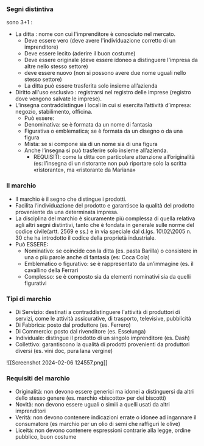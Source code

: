 ### Segni distintiva

sono 3+1 : 
- La ditta : nome con cui l'imprenditore è conosciuto nel mercato.
	- Deve essere vero (deve avere l'individuazione corretto di un imprenditore)
	- Deve essere lecito (aderire il buon costume)
	- Deve essere originale (deve essere idoneo a distinguere l'impresa da altre nello stesso settore)
	- deve essere nuovo (non si possono avere due nome uguali nello stesso settore)
	- La ditta può essere trasferita solo insieme all’azienda
- Diritto all'uso esclusivo : registrarsi nel registro delle imprese (registro dove vengono salvate le imprese).
- L’insegna contraddistingue i locali in cui si esercita l’attività d’impresa: negozio, stabilimento, officina.
	- Può essere:
	- Denominativa: se è formata da un nome di fantasia
	- Figurativa o emblematica; se è formata da un disegno o da una figura
	- Mista: se si compone sia di un nome sia di una figura
	- Anche l’insegna si può trasferire solo insieme all’azienda.
		- REQUISITI: come la ditta con particolare attenzione all’originalità (es: l’insegna di un ristorante non può riportare solo la scritta «ristorante», ma «ristorante da Mariana»
### Il marchio

- Il marchio è il segno che distingue i prodotti.
- Facilita l’individuazione del prodotto e garantisce la qualità del prodotto proveniente da una determinata impresa.
- La disciplina del marchio è sicuramente più complessa di quella relativa agli altri segni distintivi, tanto che è fondata in generale sulle norme del codice civile(artt. 2569 e ss.) e in via speciale dal d.lgs. 10\02\2005 n. 30 che ha introdotto il codice della proprietà industriale.
- Può ESSERE:
	- Nominativo: se coincide con la ditta (es. pasta Barilla) o consistere in una o più parole anche di fantasia (es: Coca Cola) 
	- Emblematico o figurativo: se è rappresentato da un’immagine (es. il cavallino della Ferrari
	- Complesso: se è composto sia da elementi nominativi sia da quelli figurativi
### Tipi di marchio

- Di Servizio: destinati a contraddistinguere l'attività di produttori di servizi, come le attività assicurative, di trasporto, televisive, pubblicità 
- Di Fabbrica: posto dal produttore (es. Ferrero)
- Di Commercio: posto dal rivenditore (es. Esselunga)
- Individuale: distingue il prodotto di un singolo imprenditore (es. Dash)
- Collettivo: garantiscono la qualità di prodotti provenienti da produttori diversi (es. vini doc, pura lana vergine)

![[Screenshot 2024-02-06 124557.png]]
### Requisiti del marchio

- Originalità: non devono essere generici ma idonei a distinguersi da altri dello stesso genere (es. marchio «biscotto» per dei biscotti)
- Novità: non devono essere uguali o simili a quelli usati da altri imprenditori
- Verità: non devono contenere indicazioni errate o idonee ad ingannare il consumatore (es marchio per un olio di semi che raffiguri le olive)
- Liceità: non devono contenere espressioni contrarie alla legge, ordine pubblico, buon costume